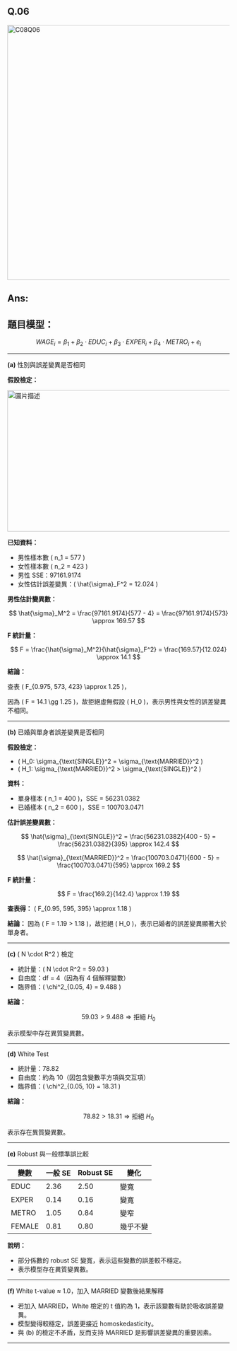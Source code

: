 ## Q.06

<img width="577" alt="C08Q06" src="https://github.com/user-attachments/assets/7485f4a2-a866-415a-8cb8-f25567a9586a" />


## Ans:

## 題目模型：

$$
WAGE_i = \beta_1 + \beta_2 \cdot EDUC_i + \beta_3 \cdot EXPER_i + \beta_4 \cdot METRO_i + e_i
$$

---

**(a)** 性別與誤差變異是否相同

**假設檢定：**

<img src="https://github.com/user-attachments/assets/5147822f-cb8c-4b52-9919-045a67897b08" alt="圖片描述" width="600" height="320" />


**已知資料：**

- 男性樣本數 \( n_1 = 577 \)
- 女性樣本數 \( n_2 = 423 \)
- 男性 SSE：97161.9174
- 女性估計誤差變異：\( \hat{\sigma}_F^2 = 12.024 \)

**男性估計變異數：**

$$
\hat{\sigma}_M^2 = \frac{97161.9174}{577 - 4} = \frac{97161.9174}{573} \approx 169.57
$$

**F 統計量：**

$$
F = \frac{\hat{\sigma}_M^2}{\hat{\sigma}_F^2} = \frac{169.57}{12.024} \approx 14.1
$$

**結論：**

查表 \( F_{0.975, 573, 423} \approx 1.25 \)，

因為 \( F = 14.1 \gg 1.25 \)，故拒絕虛無假設 \( H_0 \)，表示男性與女性的誤差變異不相同。

---

**(b)** 已婚與單身者誤差變異是否相同

**假設檢定：**

- \( H_0: \sigma_{\text{SINGLE}}^2 = \sigma_{\text{MARRIED}}^2 \)
- \( H_1: \sigma_{\text{MARRIED}}^2 > \sigma_{\text{SINGLE}}^2 \)

**資料：**

- 單身樣本 \( n_1 = 400 \)，SSE = 56231.0382
- 已婚樣本 \( n_2 = 600 \)，SSE = 100703.0471

**估計誤差變異數：**

$$
\hat{\sigma}_{\text{SINGLE}}^2 = \frac{56231.0382}{400 - 5} = \frac{56231.0382}{395} \approx 142.4
$$

$$
\hat{\sigma}_{\text{MARRIED}}^2 = \frac{100703.0471}{600 - 5} = \frac{100703.0471}{595} \approx 169.2
$$

**F 統計量：**

$$
F = \frac{169.2}{142.4} \approx 1.19
$$

**查表得：** \( F_{0.95, 595, 395} \approx 1.18 \)

**結論：** 因為 \( F = 1.19 > 1.18 \)，故拒絕 \( H_0 \)，表示已婚者的誤差變異顯著大於單身者。

---

**(c)** \( N \cdot R^2 \) 檢定

- 統計量：\( N \cdot R^2 = 59.03 \)
- 自由度：df = 4（因為有 4 個解釋變數）
- 臨界值：\( \chi^2_{0.05, 4} = 9.488 \)

**結論：**

$$
59.03 > 9.488 \Rightarrow \text{拒絕 } H_0
$$

表示模型中存在異質變異數。

---

**(d)** White Test

- 統計量：78.82
- 自由度：約為 10（因包含變數平方項與交互項）
- 臨界值：\( \chi^2_{0.05, 10} = 18.31 \)

**結論：**

$$
78.82 > 18.31 \Rightarrow \text{拒絕 } H_0
$$

表示存在異質變異數。

---

**(e)** Robust 與一般標準誤比較

| 變數   | 一般 SE | Robust SE | 變化     |
|--------|---------|-----------|----------|
| EDUC   | 2.36    | 2.50      | 變寬     |
| EXPER  | 0.14    | 0.16      | 變寬     |
| METRO  | 1.05    | 0.84      | 變窄     |
| FEMALE | 0.81    | 0.80      | 幾乎不變 |

**說明：**

- 部分係數的 robust SE 變寬，表示這些變數的誤差較不穩定。
- 表示模型存在異質變異數。

---

**(f)** White t-value ≈ 1.0，加入 MARRIED 變數後結果解釋

- 若加入 MARRIED，White 檢定的 t 值約為 1，表示該變數有助於吸收誤差變異。
- 模型變得較穩定，誤差更接近 homoskedasticity。
- 與 (b) 的檢定不矛盾，反而支持 MARRIED 是影響誤差變異的重要因素。



---





